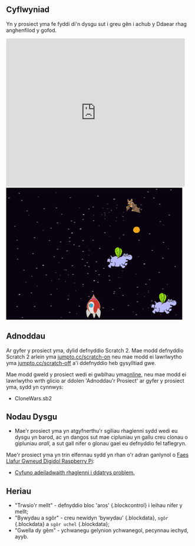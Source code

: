 ## Cyflwyniad

Yn y prosiect yma fe fyddi di'n dysgu sut i greu gên i achub y Ddaear rhag anghenfilod y gofod.

<div class="scratch-preview">
  <iframe allowtransparency="true" width="485" height="402" src="https://scratch.mit.edu/projects/embed/46018140/?autostart=false" frameborder="0"></iframe>
  <img src="images/invaders-final.png">
</div>

## Adnoddau
Ar gyfer y prosiect yma, dylid defnyddio Scratch 2.  Mae modd defnyddio Scratch 2 arlein yma [jumpto.cc/scratch-on](http://jumpto.cc/scratch-on) neu mae modd ei lawrlwytho yma [jumpto.cc/scratch-off](http://jumpto.cc/scratch-off) a'i ddefnyddio heb gysylltiad gwe.

Mae modd gweld y prosiect wedi ei gwblhau yma<a href="http://scratch.mit.edu/projects/46018140/#editor">online</a>, neu mae modd ei lawrlwytho wrth glicio ar ddolen 'Adnoddau'r Prosiect' ar gyfer y prosiect yma, sydd yn cynnwys:

+ CloneWars.sb2

## Nodau Dysgu
+ Mae'r prosiect yma yn atgyfnerthu'r sgiliau rhaglenni sydd wedi eu dysgu yn barod, ac yn dangos sut mae cipluniau yn gallu creu clonau o gipluniau _arall_, a sut gall nifer o glonau gael eu defnyddio fel taflegryn.

Mae'r prosiect yma yn trin elfennau sydd yn rhan o'r adran ganlynol o [Faes Llafur Gwneud Digidol Raspberry Pi](http://rpf.io/curriculum):

+ [Cyfuno adeiladwaith rhaglenni i ddatrys problem.](https://www.raspberrypi.org/curriculum/programming/builder)

## Heriau
+ "Trwsio'r mellt" - defnyddio bloc 'aros' {.blockcontrol} i leihau nifer y mellt; 
+ "Bywydau a sgôr" - creu newidyn 'bywydau' {.blockdata}, `sgôr` {.blockdata} a `sgôr uchel` {.blockdata};
+ "Gwella dy gêm" - ychwanegu gelynion ychwanegol, pecynnau iechyd, ayyb. 